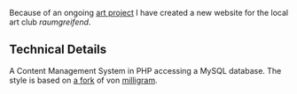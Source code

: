 Because of an ongoing [art project](https://www.raumgreifend.org/projekte/fluchtwege-programm-wegfuehrung-der-wanderung-am-sa-21-mai/) I have created a new website for the
local art club *raumgreifend*.

## Technical Details
A Content Management System in PHP accessing a MySQL database. The style is based on [a fork](https://github.com/Findus23/milligram) of
von [milligram](https://milligram.io/).
